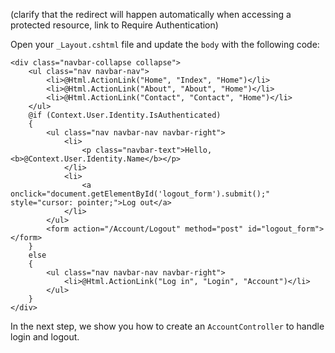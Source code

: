 (clarify that the redirect will happen automatically when accessing a protected resource, link to Require Authentication)

Open your `_Layout.cshtml` file and update the `body` with the following code:

```
<div class="navbar-collapse collapse">
    <ul class="nav navbar-nav">
        <li>@Html.ActionLink("Home", "Index", "Home")</li>
        <li>@Html.ActionLink("About", "About", "Home")</li>
        <li>@Html.ActionLink("Contact", "Contact", "Home")</li>
    </ul>
    @if (Context.User.Identity.IsAuthenticated)
    {
        <ul class="nav navbar-nav navbar-right">
            <li>
                <p class="navbar-text">Hello, <b>@Context.User.Identity.Name</b></p>
            </li>
            <li>
                <a onclick="document.getElementById('logout_form').submit();" style="cursor: pointer;">Log out</a>
            </li>
        </ul>
        <form action="/Account/Logout" method="post" id="logout_form"></form>
    }
    else
    {
        <ul class="nav navbar-nav navbar-right">
            <li>@Html.ActionLink("Log in", "Login", "Account")</li>
        </ul>
    }
</div>
```

In the next step, we show you how to create an `AccountController` to handle login and logout.
